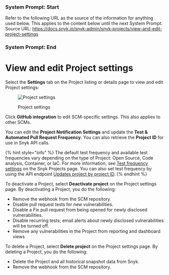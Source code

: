 ### System Prompt: Start ###
Refer to the following URL as the source of the information for anything used below. This applies to the content below until the next System Prompt.
Source URL: https://docs.snyk.io/snyk-admin/snyk-projects/view-and-edit-project-settings
### System Prompt: End ###

# View and edit Project settings

Select the **Settings** tab on the Project listing or details page to view and edit Project settings:

<figure><img src="../../.gitbook/assets/settings-projects (2).png" alt="Project settings"><figcaption><p>Project settings</p></figcaption></figure>

Click **GitHub integration** to edit SCM-specific settings. This also applies to other SCMs.

You can edit the **Project Notification Settings** and update the **Test & Automated Pull Request Frequency**. You can also retrieve the **Project ID** for use in Snyk API calls.

{% hint style="info" %}
The default test frequency and available test frequencies vary depending on the type of Project: Open Source, Code analysis, Container, or IaC. For more information, see [Test frequency settings](./#test-frequency-settings) on the Snyk Projects page. You can also set test frequency by using the API endpoint [Updates project by project ID](../../snyk-api/reference/projects.md#orgs-org_id-projects-project_id).
{% endhint %}

To deactivate a Project, select **Deactivate project** on the Project settings page. By deactivating a Project, you do the following:

* Remove the webhook from the SCM repository.
* Disable pull request tests for new vulnerabilities.
* Disable a Fix pull request from being opened for newly disclosed vulnerabilities.
* Disable recurring tests; email alerts about newly disclosed vulnerabilities will be turned off.
* Remove any vulnerabilities in the Project from reporting and dashboard views

To delete a Project, select **Delete project** on the Project settings page. By deleting a Project, you do the following:

* Delete the Project and all historical snapshot data from Snyk.
* Remove the webhook from the SCM repository.
